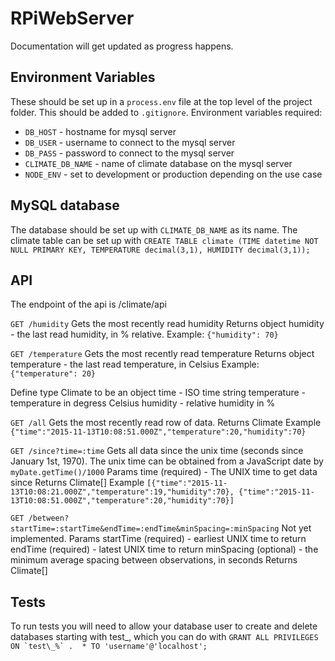 ﻿# RPiWebServer
Documentation will get updated as progress happens.

## Environment Variables
These should be set up in a `process.env` file at the top level of the project folder. This should be added to `.gitignore`.
Environment variables required:
* `DB_HOST` - hostname for mysql server
* `DB_USER` - username to connect to the mysql server
* `DB_PASS` - password to connect to the mysql server
* `CLIMATE_DB_NAME` - name of climate database on the mysql server
* `NODE_ENV` - set to development or production depending on the use case

## MySQL database
The database should be set up with `CLIMATE_DB_NAME` as its name. The climate table can be set up with
`CREATE TABLE climate (TIME datetime NOT NULL PRIMARY KEY, TEMPERATURE decimal(3,1), HUMIDITY decimal(3,1));`

## API
The endpoint of the api is /climate/api

`GET /humidity`
Gets the most recently read humidity
Returns object
humidity - the last read humidity, in % relative.
Example: `{"humidity": 70}`

`GET /temperature`
Gets the most recently read temperature
Returns object
temperature - the last read temperature, in Celsius
Example: `{"temperature": 20}`

Define type Climate to be an object
time - ISO time string
temperature - temperature in degress Celsius
humidity - relative humidity in %

`GET /all`
Gets the most recently read row of data.
Returns Climate
Example `{"time":"2015-11-13T10:08:51.000Z","temperature":20,"humidity":70}`

`GET /since?time=:time`
Gets all data since the unix time (seconds since January 1st, 1970).
The unix time can be obtained from a JavaScript date by `myDate.getTime()/1000`
Params
time (required) - The UNIX time to get data since
Returns Climate[]
Example `[{"time":"2015-11-13T10:08:21.000Z","temperature":19,"humidity":70}, {"time":"2015-11-13T10:08:51.000Z","temperature":20,"humidity":70}]`

`GET /between?startTime=:startTime&endTime=:endTime&minSpacing=:minSpacing`
Not yet implemented.
Params
startTime (required) - earliest UNIX time to return
endTime (required) - latest UNIX time to return
minSpacing (optional) - the minimum average spacing between observations, in seconds
Returns Climate[]

## Tests
To run tests you will need to allow your database user to create and delete databases starting with test_, which you can do with
``GRANT ALL PRIVILEGES ON `test\_%` .  * TO 'username'@'localhost';``
